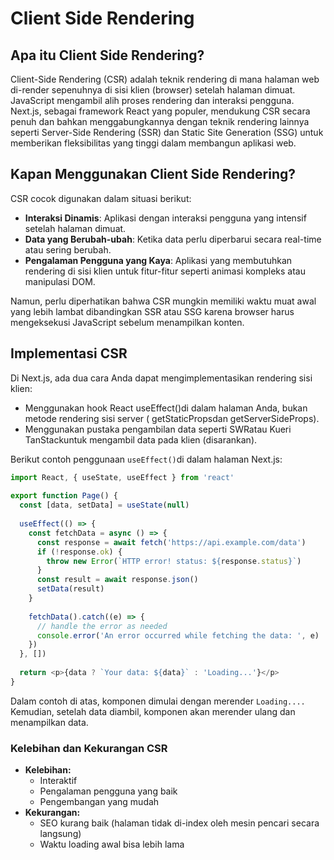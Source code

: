 # Client Side Rendering 

## Apa itu Client Side Rendering?
Client-Side Rendering (CSR) adalah teknik rendering di mana halaman web di-render sepenuhnya di sisi klien (browser) setelah halaman dimuat. JavaScript mengambil alih proses rendering dan interaksi pengguna. Next.js, sebagai framework React yang populer, mendukung CSR secara penuh dan bahkan menggabungkannya dengan teknik rendering lainnya seperti Server-Side Rendering (SSR) dan Static Site Generation (SSG) untuk memberikan fleksibilitas yang tinggi dalam membangun aplikasi web.

## Kapan Menggunakan Client Side Rendering?
CSR cocok digunakan dalam situasi berikut:

- **Interaksi Dinamis**: Aplikasi dengan interaksi pengguna yang intensif setelah halaman dimuat.
- **Data yang Berubah-ubah**: Ketika data perlu diperbarui secara real-time atau sering berubah.
- **Pengalaman Pengguna yang Kaya**: Aplikasi yang membutuhkan rendering di sisi klien untuk fitur-fitur seperti animasi kompleks atau manipulasi DOM.

Namun, perlu diperhatikan bahwa CSR mungkin memiliki waktu muat awal yang lebih lambat dibandingkan SSR atau SSG karena browser harus mengeksekusi JavaScript sebelum menampilkan konten.

## Implementasi CSR
Di Next.js, ada dua cara Anda dapat mengimplementasikan rendering sisi klien:
- Menggunakan hook React useEffect()di dalam halaman Anda, bukan metode rendering sisi server ( getStaticPropsdan getServerSideProps).
- Menggunakan pustaka pengambilan data seperti SWRatau Kueri TanStackuntuk mengambil data pada klien (disarankan).

Berikut contoh penggunaan ```useEffect()```di dalam halaman Next.js:
```js
import React, { useState, useEffect } from 'react'
 
export function Page() {
  const [data, setData] = useState(null)
 
  useEffect(() => {
    const fetchData = async () => {
      const response = await fetch('https://api.example.com/data')
      if (!response.ok) {
        throw new Error(`HTTP error! status: ${response.status}`)
      }
      const result = await response.json()
      setData(result)
    }
 
    fetchData().catch((e) => {
      // handle the error as needed
      console.error('An error occurred while fetching the data: ', e)
    })
  }, [])
 
  return <p>{data ? `Your data: ${data}` : 'Loading...'}</p>
}
```
Dalam contoh di atas, komponen dimulai dengan merender ```Loading....``` Kemudian, setelah data diambil, komponen akan merender ulang dan menampilkan data.

### Kelebihan dan Kekurangan CSR

- **Kelebihan:**
    - Interaktif
    - Pengalaman pengguna yang baik
    - Pengembangan yang mudah
- **Kekurangan:**
    - SEO kurang baik (halaman tidak di-index oleh mesin pencari secara langsung)
    - Waktu loading awal bisa lebih lama
